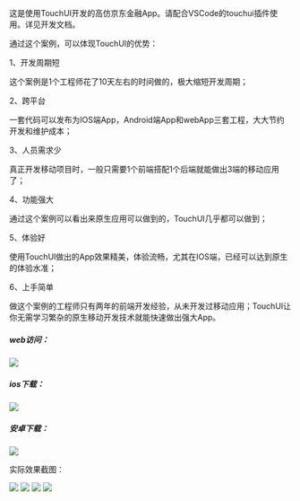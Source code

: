 这是使用TouchUI开发的高仿京东金融App。请配合VSCode的touchui插件使用。详见开发文档。

通过这个案例，可以体现TouchUI的优势：



1、开发周期短

这个案例是1个工程师花了10天左右的时间做的，极大缩短开发周期；

2、跨平台

一套代码可以发布为IOS端App，Android端App和webApp三套工程，大大节约开发和维护成本；

3、人员需求少

真正开发移动项目时，一般只需要1个前端搭配1个后端就能做出3端的移动应用了；

4、功能强大

通过这个案例可以看出来原生应用可以做到的，TouchUI几乎都可以做到；

5、体验好

使用TouchUI做出的App效果精美，体验流畅，尤其在IOS端，已经可以达到原生的体验水准；

6、上手简单

做这个案例的工程师只有两年的前端开发经验，从未开发过移动应用；TouchUI让你无需学习繁杂的原生移动开发技术就能快速做出强大App。



##### web访问：

 <img src="http://images.uileader.com/20180113/54493fea-1c2b-42e0-ae68-cb94c2a950e3.jpeg" />

##### ios下载：

 <img src="http://images.uileader.com/20180114/ab779caa-155f-44ba-ac68-783b83c81a64.png" />

##### 安卓下载：

 <img src="http://images.uileader.com/20180114/14e1be9c-02b1-41a3-af34-dffc884364c6.png" />



实际效果截图：

 <img src="http://images.uileader.com/20180114/8bfc65e9-ac20-4b13-9601-c346b483e92e.png" />



 <img src="http://images.uileader.com/20180114/6736fe2b-be49-488b-9055-f6881be5194b.png" />



 <img src="http://images.uileader.com/20180114/289b0776-111a-42a1-bf22-bc2795e4ef32.png" />



 <img src="http://images.uileader.com/20180114/9389164d-565c-4868-b16c-81b8ea1ffc23.png" />